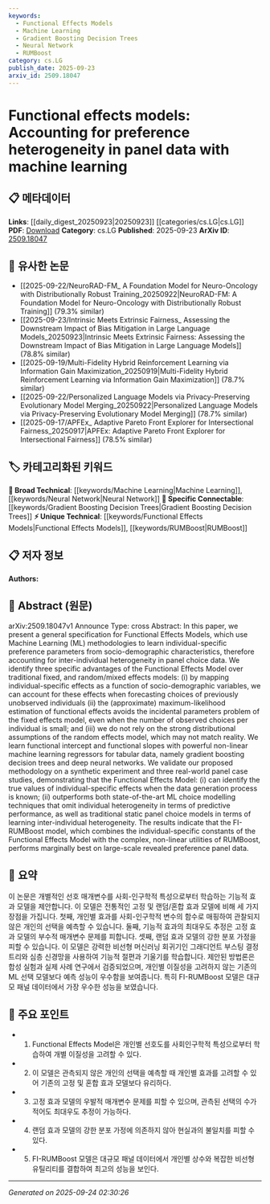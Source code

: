 ```yaml
---
keywords:
  - Functional Effects Models
  - Machine Learning
  - Gradient Boosting Decision Trees
  - Neural Network
  - RUMBoost
category: cs.LG
publish_date: 2025-09-23
arxiv_id: 2509.18047
---
```


<!-- KEYWORD_LINKING_METADATA:
{
  "processed_timestamp": "2025-09-24T02:30:26.790872",
  "vocabulary_version": "1.0",
  "selected_keywords": [
    "Functional Effects Models",
    "Machine Learning",
    "Gradient Boosting Decision Trees",
    "Neural Network",
    "RUMBoost"
  ],
  "rejected_keywords": [],
  "similarity_scores": {
    "Functional Effects Models": 0.78,
    "Machine Learning": 0.85,
    "Gradient Boosting Decision Trees": 0.7,
    "Neural Network": 0.8,
    "RUMBoost": 0.75
  },
  "extraction_method": "AI_prompt_based",
  "budget_applied": true,
  "candidates_json": {
    "candidates": [
      {
        "surface": "Functional Effects Models",
        "canonical": "Functional Effects Models",
        "aliases": [
          "FEM"
        ],
        "category": "unique_technical",
        "rationale": "This is a novel approach introduced in the paper, offering a unique perspective on modeling preference heterogeneity.",
        "novelty_score": 0.85,
        "connectivity_score": 0.65,
        "specificity_score": 0.88,
        "link_intent_score": 0.78
      },
      {
        "surface": "Machine Learning",
        "canonical": "Machine Learning",
        "aliases": [
          "ML"
        ],
        "category": "broad_technical",
        "rationale": "Machine Learning is a foundational technique used in the paper, connecting it to a wide range of related research.",
        "novelty_score": 0.3,
        "connectivity_score": 0.9,
        "specificity_score": 0.6,
        "link_intent_score": 0.85
      },
      {
        "surface": "Gradient Boosting Decision Trees",
        "canonical": "Gradient Boosting Decision Trees",
        "aliases": [
          "GBDT"
        ],
        "category": "specific_connectable",
        "rationale": "This specific machine learning technique is crucial for the implementation of the proposed model.",
        "novelty_score": 0.55,
        "connectivity_score": 0.75,
        "specificity_score": 0.8,
        "link_intent_score": 0.7
      },
      {
        "surface": "Deep Neural Networks",
        "canonical": "Neural Network",
        "aliases": [
          "DNN"
        ],
        "category": "broad_technical",
        "rationale": "Deep Neural Networks are a key component of the model's methodology, linking to extensive neural network research.",
        "novelty_score": 0.4,
        "connectivity_score": 0.85,
        "specificity_score": 0.7,
        "link_intent_score": 0.8
      },
      {
        "surface": "RUMBoost",
        "canonical": "RUMBoost",
        "aliases": [],
        "category": "unique_technical",
        "rationale": "RUMBoost is a specific model variant discussed in the paper, relevant for its unique approach to preference modeling.",
        "novelty_score": 0.78,
        "connectivity_score": 0.6,
        "specificity_score": 0.85,
        "link_intent_score": 0.75
      }
    ],
    "ban_list_suggestions": [
      "panel data",
      "socio-demographic characteristics"
    ]
  },
  "decisions": [
    {
      "candidate_surface": "Functional Effects Models",
      "resolved_canonical": "Functional Effects Models",
      "decision": "linked",
      "scores": {
        "novelty": 0.85,
        "connectivity": 0.65,
        "specificity": 0.88,
        "link_intent": 0.78
      }
    },
    {
      "candidate_surface": "Machine Learning",
      "resolved_canonical": "Machine Learning",
      "decision": "linked",
      "scores": {
        "novelty": 0.3,
        "connectivity": 0.9,
        "specificity": 0.6,
        "link_intent": 0.85
      }
    },
    {
      "candidate_surface": "Gradient Boosting Decision Trees",
      "resolved_canonical": "Gradient Boosting Decision Trees",
      "decision": "linked",
      "scores": {
        "novelty": 0.55,
        "connectivity": 0.75,
        "specificity": 0.8,
        "link_intent": 0.7
      }
    },
    {
      "candidate_surface": "Deep Neural Networks",
      "resolved_canonical": "Neural Network",
      "decision": "linked",
      "scores": {
        "novelty": 0.4,
        "connectivity": 0.85,
        "specificity": 0.7,
        "link_intent": 0.8
      }
    },
    {
      "candidate_surface": "RUMBoost",
      "resolved_canonical": "RUMBoost",
      "decision": "linked",
      "scores": {
        "novelty": 0.78,
        "connectivity": 0.6,
        "specificity": 0.85,
        "link_intent": 0.75
      }
    }
  ]
}
-->

# Functional effects models: Accounting for preference heterogeneity in panel data with machine learning

## 📋 메타데이터

**Links**: [[daily_digest_20250923|20250923]] [[categories/cs.LG|cs.LG]]
**PDF**: [Download](https://arxiv.org/pdf/2509.18047.pdf)
**Category**: cs.LG
**Published**: 2025-09-23
**ArXiv ID**: [2509.18047](https://arxiv.org/abs/2509.18047)

## 🔗 유사한 논문
- [[2025-09-22/NeuroRAD-FM_ A Foundation Model for Neuro-Oncology with Distributionally Robust Training_20250922|NeuroRAD-FM: A Foundation Model for Neuro-Oncology with Distributionally Robust Training]] (79.3% similar)
- [[2025-09-23/Intrinsic Meets Extrinsic Fairness_ Assessing the Downstream Impact of Bias Mitigation in Large Language Models_20250923|Intrinsic Meets Extrinsic Fairness: Assessing the Downstream Impact of Bias Mitigation in Large Language Models]] (78.8% similar)
- [[2025-09-19/Multi-Fidelity Hybrid Reinforcement Learning via Information Gain Maximization_20250919|Multi-Fidelity Hybrid Reinforcement Learning via Information Gain Maximization]] (78.7% similar)
- [[2025-09-22/Personalized Language Models via Privacy-Preserving Evolutionary Model Merging_20250922|Personalized Language Models via Privacy-Preserving Evolutionary Model Merging]] (78.7% similar)
- [[2025-09-17/APFEx_ Adaptive Pareto Front Explorer for Intersectional Fairness_20250917|APFEx: Adaptive Pareto Front Explorer for Intersectional Fairness]] (78.5% similar)

## 🏷️ 카테고리화된 키워드
**🧠 Broad Technical**: [[keywords/Machine Learning|Machine Learning]], [[keywords/Neural Network|Neural Network]]
**🔗 Specific Connectable**: [[keywords/Gradient Boosting Decision Trees|Gradient Boosting Decision Trees]]
**⚡ Unique Technical**: [[keywords/Functional Effects Models|Functional Effects Models]], [[keywords/RUMBoost|RUMBoost]]

## 📋 저자 정보

**Authors:** 

## 📄 Abstract (원문)

arXiv:2509.18047v1 Announce Type: cross 
Abstract: In this paper, we present a general specification for Functional Effects Models, which use Machine Learning (ML) methodologies to learn individual-specific preference parameters from socio-demographic characteristics, therefore accounting for inter-individual heterogeneity in panel choice data. We identify three specific advantages of the Functional Effects Model over traditional fixed, and random/mixed effects models: (i) by mapping individual-specific effects as a function of socio-demographic variables, we can account for these effects when forecasting choices of previously unobserved individuals (ii) the (approximate) maximum-likelihood estimation of functional effects avoids the incidental parameters problem of the fixed effects model, even when the number of observed choices per individual is small; and (iii) we do not rely on the strong distributional assumptions of the random effects model, which may not match reality. We learn functional intercept and functional slopes with powerful non-linear machine learning regressors for tabular data, namely gradient boosting decision trees and deep neural networks. We validate our proposed methodology on a synthetic experiment and three real-world panel case studies, demonstrating that the Functional Effects Model: (i) can identify the true values of individual-specific effects when the data generation process is known; (ii) outperforms both state-of-the-art ML choice modelling techniques that omit individual heterogeneity in terms of predictive performance, as well as traditional static panel choice models in terms of learning inter-individual heterogeneity. The results indicate that the FI-RUMBoost model, which combines the individual-specific constants of the Functional Effects Model with the complex, non-linear utilities of RUMBoost, performs marginally best on large-scale revealed preference panel data.

## 📝 요약

이 논문은 개별적인 선호 매개변수를 사회-인구학적 특성으로부터 학습하는 기능적 효과 모델을 제안합니다. 이 모델은 전통적인 고정 및 랜덤/혼합 효과 모델에 비해 세 가지 장점을 가집니다. 첫째, 개인별 효과를 사회-인구학적 변수의 함수로 매핑하여 관찰되지 않은 개인의 선택을 예측할 수 있습니다. 둘째, 기능적 효과의 최대우도 추정은 고정 효과 모델의 부수적 매개변수 문제를 피합니다. 셋째, 랜덤 효과 모델의 강한 분포 가정을 피할 수 있습니다. 이 모델은 강력한 비선형 머신러닝 회귀기인 그래디언트 부스팅 결정 트리와 심층 신경망을 사용하여 기능적 절편과 기울기를 학습합니다. 제안된 방법론은 합성 실험과 실제 사례 연구에서 검증되었으며, 개인별 이질성을 고려하지 않는 기존의 ML 선택 모델보다 예측 성능이 우수함을 보여줍니다. 특히 FI-RUMBoost 모델은 대규모 패널 데이터에서 가장 우수한 성능을 보였습니다.

## 🎯 주요 포인트

- 1. Functional Effects Model은 개인별 선호도를 사회인구학적 특성으로부터 학습하여 개별 이질성을 고려할 수 있다.
- 2. 이 모델은 관측되지 않은 개인의 선택을 예측할 때 개인별 효과를 고려할 수 있어 기존의 고정 및 혼합 효과 모델보다 유리하다.
- 3. 고정 효과 모델의 우발적 매개변수 문제를 피할 수 있으며, 관측된 선택의 수가 적어도 최대우도 추정이 가능하다.
- 4. 랜덤 효과 모델의 강한 분포 가정에 의존하지 않아 현실과의 불일치를 피할 수 있다.
- 5. FI-RUMBoost 모델은 대규모 패널 데이터에서 개인별 상수와 복잡한 비선형 유틸리티를 결합하여 최고의 성능을 보인다.


---

*Generated on 2025-09-24 02:30:26*